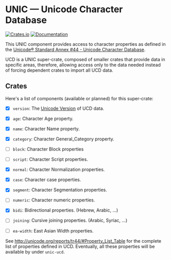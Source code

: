 # UNIC — Unicode Character Database

[![Crates.io](https://img.shields.io/crates/v/unic-ucd.svg)](https://crates.io/crates/unic-ucd)
[![Documentation](https://docs.rs/unic-ucd/badge.svg)](https://docs.rs/unic-ucd/)

This UNIC component provides access to character properties as defined in the
[Unicode® Standard Annex #44 - Unicode Character
Database](http://unicode.org/reports/tr44/).

UCD is a UNIC super-crate, composed of smaller crates that provide data in
specific areas, therefore, allowing access only to the data needed instead of
forcing dependent crates to import all UCD data.

## Crates
Here's a list of components (available or planned) for this super-crate:

- [X] `version`: The [Unicode Version](http://www.unicode.org/versions/) of UCD
  data.

- [X] `age`: Character Age property.
- [X] `name`: Character Name property.
- [X] `category`: Character General_Category property.

- [ ] `block`: Character Block properties
- [ ] `script`: Character Script properties.

- [X] `normal`: Character Normalization properties.
- [X] `case`: Character case properties.
- [X] `segment`: Character Segmentation properties.
- [ ] `numeric`: Character numeric properties.

- [X] `bidi`: Bidirectional properties. (Hebrew, Arabic, ...)
- [ ] `joining`: Cursive joining properties. (Arabic, Syriac, ...)
- [ ] `ea-width`: East Asian Width properties.

See <http://unicode.org/reports/tr44/#Property_List_Table> for the complete
list of properties defined in UCD. Eventually, all these properties will be
available by under `unic-ucd`.
